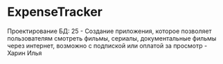 # ExpenseTracker
Проектирование БД: 25 - Создание приложения, которое позволяет пользователям смотреть фильмы, сериалы, документальные фильмы через интернет, возможно с подпиской или оплатой за просмотр - Харин Илья
